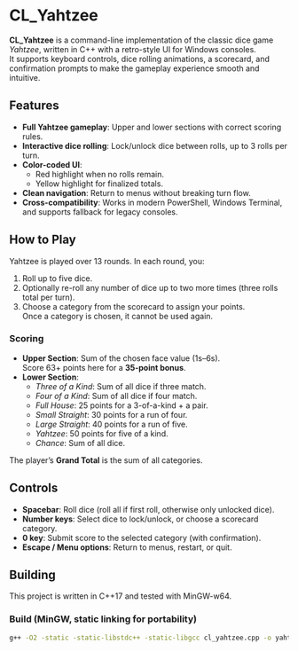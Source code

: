 # CL_Yahtzee

**CL_Yahtzee** is a command-line implementation of the classic dice game *Yahtzee*, written in C++ with a retro-style UI for Windows consoles.  
It supports keyboard controls, dice rolling animations, a scorecard, and confirmation prompts to make the gameplay experience smooth and intuitive.

## Features
- **Full Yahtzee gameplay**: Upper and lower sections with correct scoring rules.
- **Interactive dice rolling**: Lock/unlock dice between rolls, up to 3 rolls per turn.
- **Color-coded UI**:
  - Red highlight when no rolls remain.
  - Yellow highlight for finalized totals.
- **Clean navigation**: Return to menus without breaking turn flow.
- **Cross-compatibility**: Works in modern PowerShell, Windows Terminal, and supports fallback for legacy consoles.

## How to Play
Yahtzee is played over 13 rounds. In each round, you:
1. Roll up to five dice.
2. Optionally re-roll any number of dice up to two more times (three rolls total per turn).
3. Choose a category from the scorecard to assign your points.  
   Once a category is chosen, it cannot be used again.

### Scoring
- **Upper Section**: Sum of the chosen face value (1s–6s).  
  Score 63+ points here for a **35-point bonus**.
- **Lower Section**:
  - *Three of a Kind*: Sum of all dice if three match.
  - *Four of a Kind*: Sum of all dice if four match.
  - *Full House*: 25 points for a 3-of-a-kind + a pair.
  - *Small Straight*: 30 points for a run of four.
  - *Large Straight*: 40 points for a run of five.
  - *Yahtzee*: 50 points for five of a kind.
  - *Chance*: Sum of all dice.

The player’s **Grand Total** is the sum of all categories.

## Controls
- **Spacebar**: Roll dice (roll all if first roll, otherwise only unlocked dice).
- **Number keys**: Select dice to lock/unlock, or choose a scorecard category.
- **0 key**: Submit score to the selected category (with confirmation).
- **Escape / Menu options**: Return to menus, restart, or quit.

## Building
This project is written in C++17 and tested with MinGW-w64.

### Build (MinGW, static linking for portability)
```bash
g++ -O2 -static -static-libstdc++ -static-libgcc cl_yahtzee.cpp -o yahtzee.exe -lwinpthread
